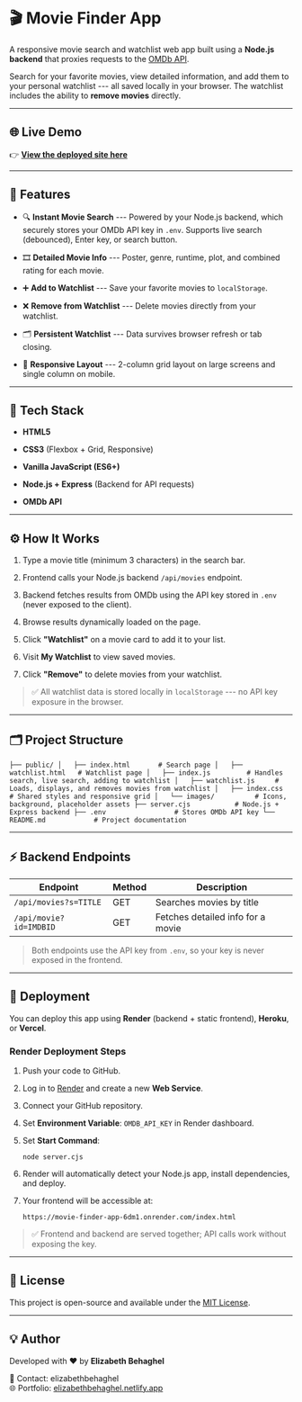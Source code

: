🎬 Movie Finder App
===================

A responsive movie search and watchlist web app built using a **Node.js backend** that proxies requests to the [OMDb API](https://www.omdbapi.com/).

Search for your favorite movies, view detailed information, and add them to your personal watchlist --- all saved locally in your browser. The watchlist includes the ability to **remove movies** directly.

* * * * *

🌐 Live Demo
------------

👉 **[View the deployed site here](https://movie-finder-app-6dm1.onrender.com/index.html)**

* * * * *

🧠 Features
-----------

-   🔍 **Instant Movie Search** --- Powered by your Node.js backend, which securely stores your OMDb API key in `.env`. Supports live search (debounced), Enter key, or search button.

-   🎞️ **Detailed Movie Info** --- Poster, genre, runtime, plot, and combined rating for each movie.

-   ➕ **Add to Watchlist** --- Save your favorite movies to `localStorage`.

-   ❌ **Remove from Watchlist** --- Delete movies directly from your watchlist.

-   🗂️ **Persistent Watchlist** --- Data survives browser refresh or tab closing.

-   📱 **Responsive Layout** --- 2-column grid layout on large screens and single column on mobile.

* * * * *

🧩 Tech Stack
-------------

-   **HTML5**

-   **CSS3** (Flexbox + Grid, Responsive)

-   **Vanilla JavaScript (ES6+)**

-   **Node.js + Express** (Backend for API requests)

-   **OMDb API**

* * * * *

⚙️ How It Works
---------------

1.  Type a movie title (minimum 3 characters) in the search bar.

2.  Frontend calls your Node.js backend `/api/movies` endpoint.

3.  Backend fetches results from OMDb using the API key stored in `.env` (never exposed to the client).

4.  Browse results dynamically loaded on the page.

5.  Click **"Watchlist"** on a movie card to add it to your list.

6.  Visit **My Watchlist** to view saved movies.

7.  Click **"Remove"** to delete movies from your watchlist.

> ✅ All watchlist data is stored locally in `localStorage` --- no API key exposure in the browser.

* * * * *

🗂 Project Structure
--------------------

`├── public/
│   ├── index.html       # Search page
│   ├── watchlist.html   # Watchlist page
│   ├── index.js         # Handles search, live search, adding to watchlist
│   ├── watchlist.js     # Loads, displays, and removes movies from watchlist
│   ├── index.css        # Shared styles and responsive grid
│   └── images/          # Icons, background, placeholder assets
├── server.cjs           # Node.js + Express backend
├── .env                 # Stores OMDb API key
└── README.md            # Project documentation`

* * * * *

⚡ Backend Endpoints
-------------------

| Endpoint | Method | Description |
| --- | --- | --- |
| `/api/movies?s=TITLE` | GET | Searches movies by title |
| `/api/movie?id=IMDBID` | GET | Fetches detailed info for a movie |

> Both endpoints use the API key from `.env`, so your key is never exposed in the frontend.

* * * * *

🚀 Deployment
-------------

You can deploy this app using **Render** (backend + static frontend), **Heroku**, or **Vercel**.

### Render Deployment Steps

1.  Push your code to GitHub.

2.  Log in to [Render](https://render.com/) and create a new **Web Service**.

3.  Connect your GitHub repository.

4.  Set **Environment Variable**: `OMDB_API_KEY` in Render dashboard.

5.  Set **Start Command**:

    `node server.cjs`

6.  Render will automatically detect your Node.js app, install dependencies, and deploy.

7.  Your frontend will be accessible at:

    `https://movie-finder-app-6dm1.onrender.com/index.html`

> ✅ Frontend and backend are served together; API calls work without exposing the key.

* * * * *

🪪 License
----------

This project is open-source and available under the [MIT License](LICENSE).

* * * * *

💡 Author
---------

Developed with ❤️ by **Elizabeth Behaghel**

📧 Contact: elizabethbehaghel\
🌐 Portfolio: [elizabethbehaghel.netlify.app](https://elizabethbehaghel.netlify.app)